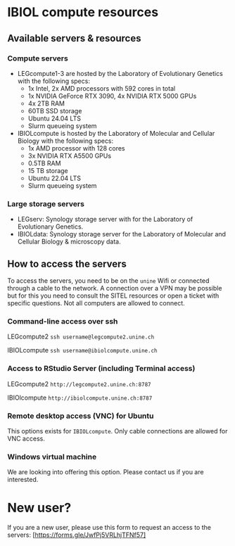 # IBIOL compute resources

## Available servers & resources

### Compute servers
- LEGcompute1-3 are hosted by the Laboratory of Evolutionary Genetics with the following specs: 
  - 1x Intel, 2x AMD processors with 592 cores in total
  - 1x NVIDIA GeForce RTX 3090, 4x NVIDIA RTX 5000 GPUs
  - 4x 2TB RAM
  - 60TB SSD storage 
  - Ubuntu 24.04 LTS
  - Slurm queueing system
- IBIOLcompute is hosted by the Laboratory of Molecular and Cellular Biology with the following specs:
  - 1x AMD processor with 128 cores
  - 3x NVIDIA RTX A5500 GPUs
  - 0.5TB RAM
  - 15 TB storage
  - Ubuntu 22.04 LTS
  - Slurm queueing system

### Large storage servers
- LEGserv: Synology storage server with for the Laboratory of Evolutionary Genetics. 
- IBIOLdata: Synology storage server for the Laboratory of Molecular and Cellular Biology & microscopy data.

## How to access the servers

To access the servers, you need to be on the `unine` Wifi or connected through a cable to the network. A connection over a VPN may be possible but for this you need to consult the SITEL resources or open a ticket with specific questions. Not all computers are allowed to connect.

### Command-line access over ssh

LEGcompute2 `ssh username@legcompute2.unine.ch`

IBIOLcompute `ssh username@ibiolcompute.unine.ch`

### Access to RStudio Server (including Terminal access)

LEGcompute2 `http://legcompute2.unine.ch:8787`

IBIOlcompute `http://ibiolcompute.unine.ch:8787`

### Remote desktop access (VNC) for Ubuntu

This options exists for `IBIOLcompute`. Only cable connections are allowed for VNC access.

### Windows virtual machine

We are looking into offering this option. Please contact us if you are interested.

# New user?

If you are a new user, please use this form to request an access to the servers: [https://forms.gle/JwfPj5VRLhjTFNf57]